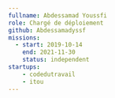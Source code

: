 ```yaml
---
fullname: Abdessamad Youssfi
role: Chargé de déploiement 
github: Abdessamadyssf
missions:
  - start: 2019-10-14
    end: 2021-11-30
    status: independent
startups:
    - codedutravail
    - itou
---
```


